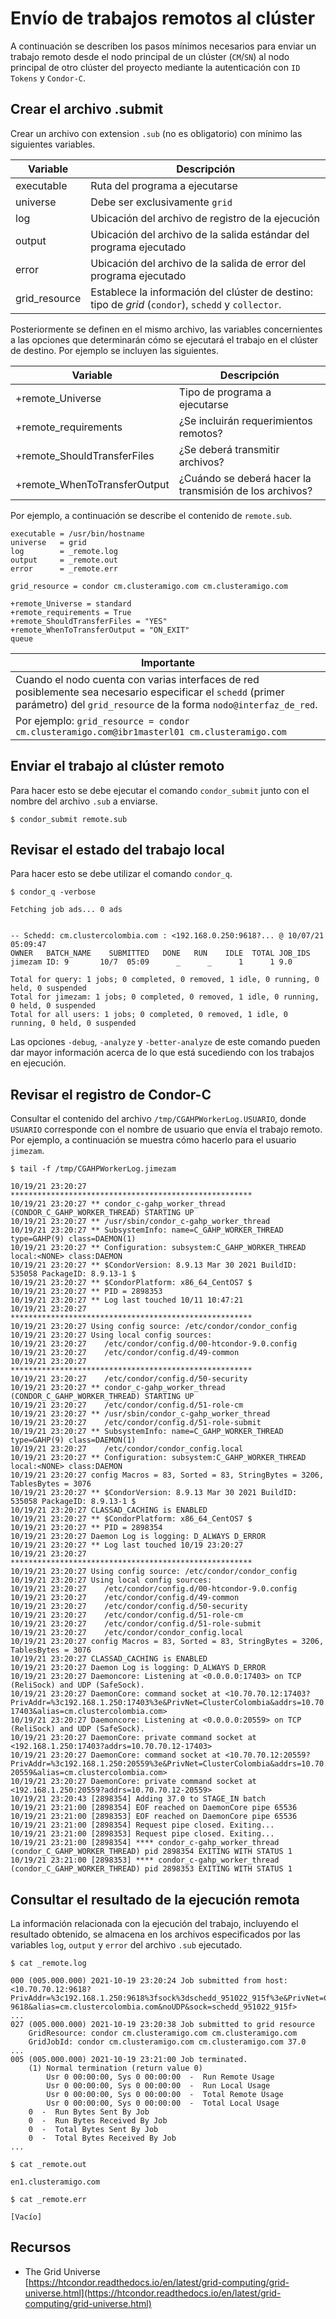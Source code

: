 # Envío de trabajos remotos al clúster

A continuación se describen los pasos mínimos necesarios para enviar un trabajo remoto desde el nodo principal de un clúster (`CM`/`SN`) al nodo principal de otro clúster del proyecto mediante la autenticación con `ID Tokens` y `Condor-C`.

## Crear el archivo .submit

Crear un archivo con extension `.sub` (no es obligatorio) con mínimo las siguientes variables.

| Variable | Descripción |
| --- | --- |
| executable | Ruta del programa a ejecutarse |
| universe   | Debe ser exclusivamente `grid` |
| log        | Ubicación del archivo de registro de la ejecución |
| output     | Ubicación del archivo de la salida estándar del programa ejecutado |
| error      | Ubicación del archivo de la salida de error del programa ejecutado |
| grid_resource | Establece la información del clúster de destino: tipo de *grid* (`condor`), `schedd` y `collector`.

Posteriormente se definen en el mismo archivo, las variables concernientes a las opciones que determinarán cómo se ejecutará el trabajo en el clúster de destino.  Por ejemplo se incluyen las siguientes.

| Variable | Descripción |
| --- | --- |
| +remote_Universe             | Tipo de programa a ejecutarse |
| +remote_requirements         | ¿Se incluirán requerimientos remotos? |
| +remote_ShouldTransferFiles  | ¿Se deberá transmitir archivos? | 
| +remote_WhenToTransferOutput | ¿Cuándo se deberá hacer la transmisión de los archivos? |

Por ejemplo, a continuación se describe el contenido de `remote.sub`.

```
executable = /usr/bin/hostname
universe   = grid
log        = _remote.log
output     = _remote.out
error      = _remote.err

grid_resource = condor cm.clusteramigo.com cm.clusteramigo.com

+remote_Universe = standard
+remote_requirements = True
+remote_ShouldTransferFiles = "YES"
+remote_WhenToTransferOutput = "ON_EXIT"
queue
```

| Importante |
| --- |
| Cuando el nodo cuenta con varias interfaces de red posiblemente sea necesario especificar el `schedd` (primer parámetro) del `grid_resource` de la forma `nodo@interfaz_de_red`.  
Por ejemplo: `grid_resource = condor cm.clusteramigo.com@ibr1masterl01 cm.clusteramigo.com` |

## Enviar el trabajo al clúster remoto

Para hacer esto se debe ejecutar el comando `condor_submit` junto con el nombre del archivo `.sub` a enviarse.

```
$ condor_submit remote.sub
```

## Revisar el estado del trabajo local

Para hacer esto se debe utilizar el comando `condor_q`.

```
$ condor_q -verbose

Fetching job ads... 0 ads


-- Schedd: cm.clustercolombia.com : <192.168.0.250:9618?... @ 10/07/21 05:09:47
OWNER   BATCH_NAME    SUBMITTED   DONE   RUN    IDLE  TOTAL JOB_IDS
jimezam ID: 9       10/7  05:09      _      _      1      1 9.0

Total for query: 1 jobs; 0 completed, 0 removed, 1 idle, 0 running, 0 held, 0 suspended 
Total for jimezam: 1 jobs; 0 completed, 0 removed, 1 idle, 0 running, 0 held, 0 suspended 
Total for all users: 1 jobs; 0 completed, 0 removed, 1 idle, 0 running, 0 held, 0 suspended

```

Las opciones `-debug`, `-analyze` y `-better-analyze` de este comando pueden dar mayor información acerca de lo que está sucediendo con los trabajos en ejecución.

## Revisar el registro de Condor-C

Consultar el contenido del archivo `/tmp/CGAHPWorkerLog.USUARIO`, donde `USUARIO` corresponde con el nombre de usuario que envía el trabajo remoto.  Por ejemplo, a continuación se muestra cómo hacerlo para el usuario `jimezam`.

```
$ tail -f /tmp/CGAHPWorkerLog.jimezam

10/19/21 23:20:27 ******************************************************
10/19/21 23:20:27 ** condor_c-gahp_worker_thread (CONDOR_C_GAHP_WORKER_THREAD) STARTING UP
10/19/21 23:20:27 ** /usr/sbin/condor_c-gahp_worker_thread
10/19/21 23:20:27 ** SubsystemInfo: name=C_GAHP_WORKER_THREAD type=GAHP(9) class=DAEMON(1)
10/19/21 23:20:27 ** Configuration: subsystem:C_GAHP_WORKER_THREAD local:<NONE> class:DAEMON
10/19/21 23:20:27 ** $CondorVersion: 8.9.13 Mar 30 2021 BuildID: 535058 PackageID: 8.9.13-1 $
10/19/21 23:20:27 ** $CondorPlatform: x86_64_CentOS7 $
10/19/21 23:20:27 ** PID = 2898353
10/19/21 23:20:27 ** Log last touched 10/11 10:47:21
10/19/21 23:20:27 ******************************************************
10/19/21 23:20:27 Using config source: /etc/condor/condor_config
10/19/21 23:20:27 Using local config sources: 
10/19/21 23:20:27    /etc/condor/config.d/00-htcondor-9.0.config
10/19/21 23:20:27    /etc/condor/config.d/49-common
10/19/21 23:20:27 ******************************************************
10/19/21 23:20:27    /etc/condor/config.d/50-security
10/19/21 23:20:27 ** condor_c-gahp_worker_thread (CONDOR_C_GAHP_WORKER_THREAD) STARTING UP
10/19/21 23:20:27    /etc/condor/config.d/51-role-cm
10/19/21 23:20:27 ** /usr/sbin/condor_c-gahp_worker_thread
10/19/21 23:20:27    /etc/condor/config.d/51-role-submit
10/19/21 23:20:27 ** SubsystemInfo: name=C_GAHP_WORKER_THREAD type=GAHP(9) class=DAEMON(1)
10/19/21 23:20:27    /etc/condor/condor_config.local
10/19/21 23:20:27 ** Configuration: subsystem:C_GAHP_WORKER_THREAD local:<NONE> class:DAEMON
10/19/21 23:20:27 config Macros = 83, Sorted = 83, StringBytes = 3206, TablesBytes = 3076
10/19/21 23:20:27 ** $CondorVersion: 8.9.13 Mar 30 2021 BuildID: 535058 PackageID: 8.9.13-1 $
10/19/21 23:20:27 CLASSAD_CACHING is ENABLED
10/19/21 23:20:27 ** $CondorPlatform: x86_64_CentOS7 $
10/19/21 23:20:27 ** PID = 2898354
10/19/21 23:20:27 Daemon Log is logging: D_ALWAYS D_ERROR
10/19/21 23:20:27 ** Log last touched 10/19 23:20:27
10/19/21 23:20:27 ******************************************************
10/19/21 23:20:27 Using config source: /etc/condor/condor_config
10/19/21 23:20:27 Using local config sources: 
10/19/21 23:20:27    /etc/condor/config.d/00-htcondor-9.0.config
10/19/21 23:20:27    /etc/condor/config.d/49-common
10/19/21 23:20:27    /etc/condor/config.d/50-security
10/19/21 23:20:27    /etc/condor/config.d/51-role-cm
10/19/21 23:20:27    /etc/condor/config.d/51-role-submit
10/19/21 23:20:27    /etc/condor/condor_config.local
10/19/21 23:20:27 config Macros = 83, Sorted = 83, StringBytes = 3206, TablesBytes = 3076
10/19/21 23:20:27 CLASSAD_CACHING is ENABLED
10/19/21 23:20:27 Daemon Log is logging: D_ALWAYS D_ERROR
10/19/21 23:20:27 Daemoncore: Listening at <0.0.0.0:17403> on TCP (ReliSock) and UDP (SafeSock).
10/19/21 23:20:27 DaemonCore: command socket at <10.70.70.12:17403?PrivAddr=%3c192.168.1.250:17403%3e&PrivNet=ClusterColombia&addrs=10.70.70.12-17403&alias=cm.clustercolombia.com>
10/19/21 23:20:27 Daemoncore: Listening at <0.0.0.0:20559> on TCP (ReliSock) and UDP (SafeSock).
10/19/21 23:20:27 DaemonCore: private command socket at <192.168.1.250:17403?addrs=10.70.70.12-17403>
10/19/21 23:20:27 DaemonCore: command socket at <10.70.70.12:20559?PrivAddr=%3c192.168.1.250:20559%3e&PrivNet=ClusterColombia&addrs=10.70.70.12-20559&alias=cm.clustercolombia.com>
10/19/21 23:20:27 DaemonCore: private command socket at <192.168.1.250:20559?addrs=10.70.70.12-20559>
10/19/21 23:20:43 [2898354] Adding 37.0 to STAGE_IN batch
10/19/21 23:21:00 [2898354] EOF reached on DaemonCore pipe 65536
10/19/21 23:21:00 [2898353] EOF reached on DaemonCore pipe 65536
10/19/21 23:21:00 [2898354] Request pipe closed. Exiting...
10/19/21 23:21:00 [2898353] Request pipe closed. Exiting...
10/19/21 23:21:00 [2898354] **** condor_c-gahp_worker_thread (condor_C_GAHP_WORKER_THREAD) pid 2898354 EXITING WITH STATUS 1
10/19/21 23:21:00 [2898353] **** condor_c-gahp_worker_thread (condor_C_GAHP_WORKER_THREAD) pid 2898353 EXITING WITH STATUS 1

```

## Consultar el resultado de la ejecución remota

La información relacionada con la ejecución del trabajo, incluyendo el resultado obtenido, se almacena en los archivos especificados por las variables `log`, `output` y `error` del archivo `.sub` ejecutado.

```
$ cat _remote.log

000 (005.000.000) 2021-10-19 23:20:24 Job submitted from host: <10.70.70.12:9618?PrivAddr=%3c192.168.1.250:9618%3fsock%3dschedd_951022_915f%3e&PrivNet=ClusterColombia&addrs=10.70.70.12-9618&alias=cm.clustercolombia.com&noUDP&sock=schedd_951022_915f>
...
027 (005.000.000) 2021-10-19 23:20:38 Job submitted to grid resource
    GridResource: condor cm.clusteramigo.com cm.clusteramigo.com
    GridJobId: condor cm.clusteramigo.com cm.clusteramigo.com 37.0
...
005 (005.000.000) 2021-10-19 23:21:00 Job terminated.
	(1) Normal termination (return value 0)
		Usr 0 00:00:00, Sys 0 00:00:00  -  Run Remote Usage
		Usr 0 00:00:00, Sys 0 00:00:00  -  Run Local Usage
		Usr 0 00:00:00, Sys 0 00:00:00  -  Total Remote Usage
		Usr 0 00:00:00, Sys 0 00:00:00  -  Total Local Usage
	0  -  Run Bytes Sent By Job
	0  -  Run Bytes Received By Job
	0  -  Total Bytes Sent By Job
	0  -  Total Bytes Received By Job
...

```

```
$ cat _remote.out

en1.clusteramigo.com
```

``` 
$ cat _remote.err

[Vacío]
```

## Recursos

- The Grid Universe  
  [https://htcondor.readthedocs.io/en/latest/grid-computing/grid-universe.html](https://htcondor.readthedocs.io/en/latest/grid-computing/grid-universe.html)
